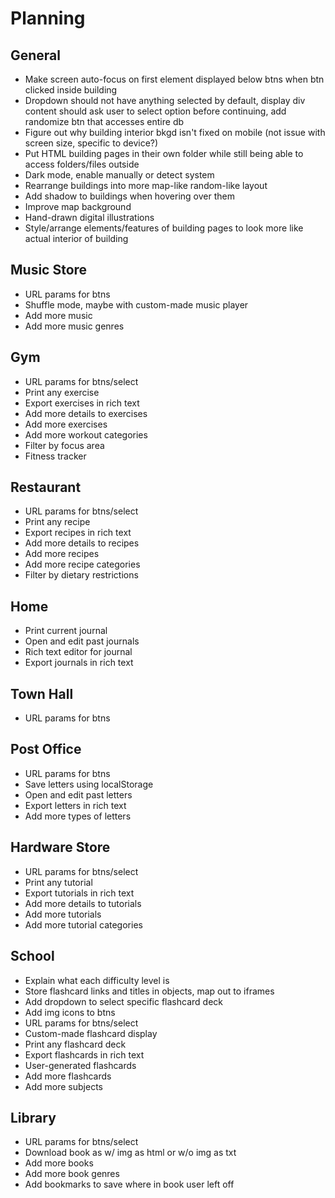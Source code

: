 # Planning

## General
- Make screen auto-focus on first element displayed below btns when btn clicked inside building
- Dropdown should not have anything selected by default, display div content should ask user to select option before continuing, add randomize btn that accesses entire db
- Figure out why building interior bkgd isn't fixed on mobile (not issue with screen size, specific to device?)
- Put HTML building pages in their own folder while still being able to access folders/files outside
- Dark mode, enable manually or detect system
- Rearrange buildings into more map-like random-like layout
- Add shadow to buildings when hovering over them
- Improve map background
- Hand-drawn digital illustrations
- Style/arrange elements/features of building pages to look more like actual interior of building

## Music Store
- URL params for btns
- Shuffle mode, maybe with custom-made music player
- Add more music
- Add more music genres

## Gym
- URL params for btns/select
- Print any exercise
- Export exercises in rich text
- Add more details to exercises
- Add more exercises
- Add more workout categories
- Filter by focus area
- Fitness tracker

## Restaurant
- URL params for btns/select
- Print any recipe
- Export recipes in rich text
- Add more details to recipes
- Add more recipes
- Add more recipe categories
- Filter by dietary restrictions

## Home
- Print current journal
- Open and edit past journals
- Rich text editor for journal
- Export journals in rich text

## Town Hall
- URL params for btns

## Post Office
- URL params for btns
- Save letters using localStorage
- Open and edit past letters
- Export letters in rich text
- Add more types of letters

## Hardware Store
- URL params for btns/select
- Print any tutorial
- Export tutorials in rich text
- Add more details to tutorials
- Add more tutorials
- Add more tutorial categories

## School
- Explain what each difficulty level is
- Store flashcard links and titles in objects, map out to iframes
- Add dropdown to select specific flashcard deck
- Add img icons to btns
- URL params for btns/select
- Custom-made flashcard display
- Print any flashcard deck
- Export flashcards in rich text
- User-generated flashcards
- Add more flashcards
- Add more subjects

## Library
- URL params for btns/select
- Download book as w/ img as html or w/o img as txt
- Add more books
- Add more book genres
- Add bookmarks to save where in book user left off